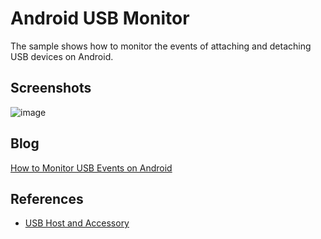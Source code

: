 Android USB Monitor
=======================================================================

The sample shows how to monitor the events of attaching and detaching USB devices on Android.

Screenshots
-----------
![image](http://www.codepool.biz/wp-content/uploads/2015/01/usb_devices-576x1024.png)

Blog
----
[How to Monitor USB Events on Android][2]

References
-----------------------
* [USB Host and Accessory][1]

[1]:http://developer.android.com/guide/topics/connectivity/usb/index.html
[2]:http://www.codepool.biz/tech-frontier/android/how-to-monitor-usb-events-on-android.html

